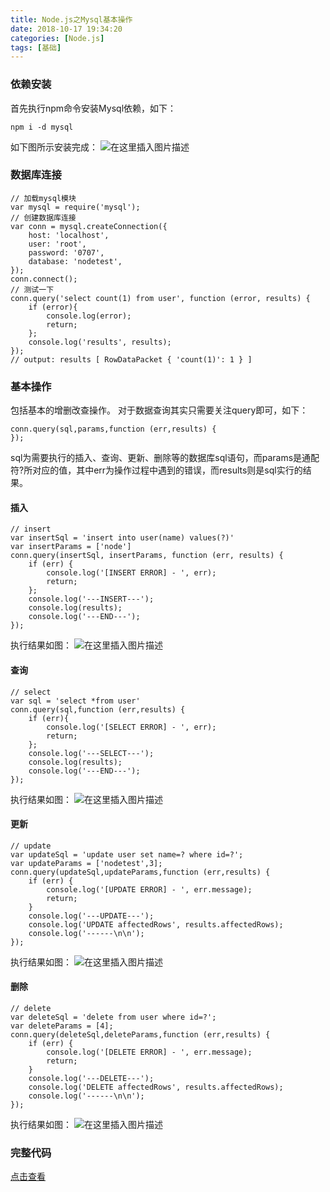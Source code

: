 ```yaml
---
title: Node.js之Mysql基本操作
date: 2018-10-17 19:34:20
categories: [Node.js]
tags: [基础]
---
```


###  依赖安装
首先执行npm命令安装Mysql依赖，如下：
```
npm i -d mysql
```
<!-- more -->
如下图所示安装完成：
![在这里插入图片描述](https://github.com/usthooz/ooz.org/tree/page/source/_posts/img/20181017174458551.png)

### 数据库连接
```
// 加载mysql模块
var mysql = require('mysql');
// 创建数据库连接
var conn = mysql.createConnection({
    host: 'localhost',
    user: 'root',
    password: '0707',
    database: 'nodetest',
});
conn.connect();
// 测试一下
conn.query('select count(1) from user', function (error, results) {
    if (error){
        console.log(error);
        return;
    };
    console.log('results', results);
});
// output: results [ RowDataPacket { 'count(1)': 1 } ]
```

### 基本操作
包括基本的增删改查操作。
对于数据查询其实只需要关注query即可，如下：

```
conn.query(sql,params,function (err,results) {
});
```
sql为需要执行的插入、查询、更新、删除等的数据库sql语句，而params是通配符?所对应的值，其中err为操作过程中遇到的错误，而results则是sql实行的结果。

#### 插入
```
// insert
var insertSql = 'insert into user(name) values(?)'
var insertParams = ['node']
conn.query(insertSql, insertParams, function (err, results) {
    if (err) {
        console.log('[INSERT ERROR] - ', err);
        return;
    };
    console.log('---INSERT---');
    console.log(results);
    console.log('---END---');
});
```
执行结果如图：
![在这里插入图片描述](https://github.com/usthooz/ooz.org/tree/page/source/_posts/img/20181017191726878.png)

#### 查询
```
// select
var sql = 'select *from user'
conn.query(sql,function (err,results) {
    if (err){
        console.log('[SELECT ERROR] - ', err);
        return;
    };
    console.log('---SELECT---');
    console.log(results);
    console.log('---END---');
});
```
执行结果如图：
![在这里插入图片描述](https://github.com/usthooz/ooz.org/tree/page/source/_posts/img/2018101719185346.png)

#### 更新
```
// update
var updateSql = 'update user set name=? where id=?';
var updateParams = ['nodetest',3];
conn.query(updateSql,updateParams,function (err,results) {
    if (err) {
        console.log('[UPDATE ERROR] - ', err.message);
        return;
    }
    console.log('---UPDATE---');
    console.log('UPDATE affectedRows', results.affectedRows);
    console.log('------\n\n');
});
```
执行结果如图：
![在这里插入图片描述](https://github.com/usthooz/ooz.org/tree/page/source/_posts/img/2018101719191699.png)

#### 删除
```
// delete
var deleteSql = 'delete from user where id=?';
var deleteParams = [4];
conn.query(deleteSql,deleteParams,function (err,results) {
    if (err) {
        console.log('[DELETE ERROR] - ', err.message);
        return;
    }
    console.log('---DELETE---');
    console.log('DELETE affectedRows', results.affectedRows);
    console.log('------\n\n');  
});
```
执行结果如图：
![在这里插入图片描述](https://github.com/usthooz/ooz.org/tree/page/source/_posts/img/20181017191931575.png)

### 完整代码
[点击查看](https://github.com/usthooz/program_lan/blob/master/js/mysql/mysql.js)